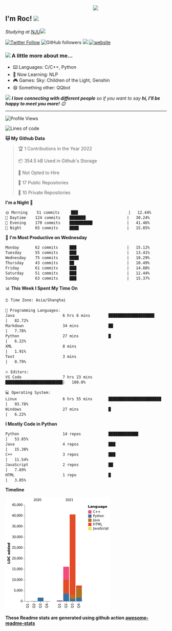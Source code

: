 <img align='right' src="https://media.giphy.com/media/M9gbBd9nbDrOTu1Mqx/giphy.gif" width="230">
<h2>I'm Roc! <img src="https://media.giphy.com/media/12oufCB0MyZ1Go/giphy.gif" width="50"></h2>
<p><em>Studying at <a href="http://www.nju.edu.cn">NJU</a><img src="https://media.giphy.com/media/WUlplcMpOCEmTGBtBW/giphy.gif" width="50"> 
</em></p>

[![Twitter Follow](https://img.shields.io/twitter/follow/Roc78862980?label=Follow)](https://twitter.com/intent/follow?screen_name=Roc78862980)
![GitHub followers](https://img.shields.io/github/followers/roc136?label=Follow&style=social)
![](https://visitor-badge.glitch.me/badge?page_id=Roc136.Roc136)
[![website](https://img.shields.io/badge/Website-46a2f1.svg?&style=flat-square&logo=Google-Chrome&logoColor=white&link=https://blog.roc136.top)](https://blog.roc136.top)
<!-- ![Waka Readme](https://github.com/anmol098/anmol098/workflows/Waka%20Readme/badge.svg) -->
<!-- [![Linkedin: anmol](https://img.shields.io/badge/-anmol-blue?style=flat-square&logo=Linkedin&logoColor=white&link=https://www.linkedin.com/in/anmol-p-singh/)](https://www.linkedin.com/in/anmol-p-singh/) -->

### <img src="https://media.giphy.com/media/VgCDAzcKvsR6OM0uWg/giphy.gif" width="50"> A little more about me...  

- ⌨️ Languages: C/C++, Python
- 🌱 Now Learning: NLP
- 🎮 Games: Sky: Children of the Light, Genshin
- 😄 Something other: QQbot

<img src="https://media.giphy.com/media/LnQjpWaON8nhr21vNW/giphy.gif" width="60"> <em><b>I love connecting with different people</b> so if you want to say <b>hi, I'll be happy to meet you more!</b> 😊</em>

---
<!--START_SECTION:waka-->
![Profile Views](http://img.shields.io/badge/Profile%20Views-16-blue)

![Lines of code](https://img.shields.io/badge/From%20Hello%20World%20I%27ve%20Written-65996%20lines%20of%20code-blue)

**🐱 My Github Data** 

> 🏆 1 Contributions in the Year 2022
 > 
> 📦 354.5 kB Used in Github's Storage 
 > 
> 🚫 Not Opted to Hire
 > 
> 📜 17 Public Repositories 
 > 
> 🔑 10 Private Repositories  
 > 
**I'm a Night 🦉** 

```text
🌞 Morning    51 commits     ███                      |   12.44% 
🌆 Daytime    124 commits    ███████                  |   30.24% 
🌃 Evening    170 commits    ██████████               |   41.46% 
🌙 Night      65 commits     ████                     |   15.85%

```
📅 **I'm Most Productive on Wednesday** 

```text
Monday       62 commits     ███                      |   15.12% 
Tuesday      55 commits     ███                      |   13.41% 
Wednesday    75 commits     ████                     |   18.29% 
Thursday     43 commits     ██                       |   10.49% 
Friday       61 commits     ███                      |   14.88% 
Saturday     51 commits     ███                      |   12.44% 
Sunday       63 commits     ███                      |   15.37%

```


📊 **This Week I Spent My Time On** 

```text
⌚︎ Time Zone: Asia/Shanghai

💬 Programming Languages: 
Java                     6 hrs 6 mins        ████████████████████     |   82.72% 
Markdown                 34 mins             ██                       |   7.78% 
Python                   27 mins             █                        |   6.22% 
XML                      8 mins                                       |   1.91% 
Text                     3 mins                                       |   0.79%

🔥 Editors: 
VS Code                  7 hrs 23 mins       █████████████████████████|   100.0%

💻 Operating System: 
Linux                    6 hrs 55 mins       ███████████████████████  |   93.78% 
Windows                  27 mins             █                        |   6.22%

```

**I Mostly Code in Python** 

```text
Python                   14 repos            █████████████            |   53.85% 
Java                     4 repos             ███                      |   15.38% 
C++                      3 repos             ███                      |   11.54% 
JavaScript               2 repos             ██                       |   7.69% 
HTML                     1 repo              █                        |   3.85%

```


**Timeline**

![Chart not found](https://raw.githubusercontent.com/Roc136/Roc136/master/charts/bar_graph.png) 


<!--END_SECTION:waka-->

**These Readme stats are generated using github action [awesome-readme-stats](https://github.com/Roc136/waka-readme-stats)**
